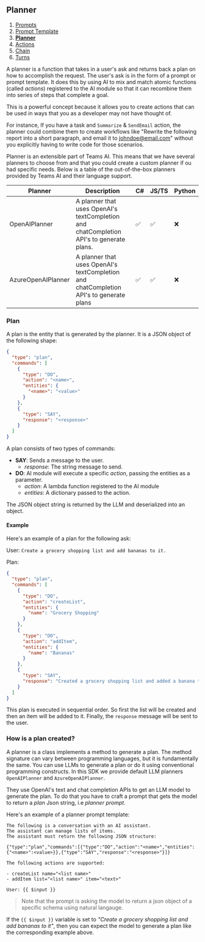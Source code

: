 ## Planner

1. [Prompts](./00.PROMPTS.md)
2. [Prompt Template](./01.PROMPT-TEMPLATES.md)
3. [**Planner**](./02.PLANNER.md)
4. [Actions](./03.ACTIONS.md)
5. [Chain](./04.CHAIN.md)
6. [Turns](./05.TURNS.md)

A planner is a function that takes in a user's ask and returns back a plan on how to accomplish the request. The user's ask is in the form of a prompt or prompt template. It does this by using AI to mix and match atomic functions (called *actions*) registered to the AI module so that it can recombine them into series of steps that complete a goal.

This is a powerful concept because it allows you to create actions that can be used in ways that you as a developer may not have thought of.

For instance, If you have a task and `Summarize` & `SendEmail` action, the planner could combine them to create workflows like "Rewrite the following report into a short paragraph, and email it to johndoe@email.com" without you explicitly having to write code for those scenarios.

Planner is an extensible part of Teams AI. This means that we have several planners to choose from and that you could create a custom planner if ou had specific needs. Below is a table of the out-of-the-box planners provided by Teams AI and their language support.

| Planner  | Description | C# | JS/TS | Python | 
|---|------|---|---|---|
| OpenAIPlanner   |     A planner that uses OpenAI's textCompletion and chatCompletion API's to generate plans.  | ✅ | ✅ | ❌ |
| AzureOpenAIPlanner   | A planner that uses OpenAI's textCompletion and chatCompletion API's to generate plans  | ✅ | ✅ | ❌ |


### Plan

A plan is the entity that is generated by the planner. It is a JSON object of the following shape:

```json
{
  "type": "plan",
  "commands": [
    {
      "type": "DO",
      "action": "<name>",
      "entities": {
        "<name>": "<value>"
      }
    },
    {
      "type": "SAY",
      "response": "<response>"
    }
  ]
}
```

A plan consists of two types of commands:

 - **SAY**: Sends a message to the user.
   - *response*: The string message to send.  
 - **DO**: AI module will execute a specific *action*, passing the entities as a parameter.
   - *action*: A lambda function registered to the AI module
   - *entities*: A dictionary passed to the action. 

The JSON object string is returned by the LLM and deserialized into an object.

#### Example

Here's an example of a plan for the following ask:

User:
```Create a grocery shopping list and add bananas to it.```

Plan:
```json
{
  "type": "plan",
  "commands": [
    {
      "type": "DO",
      "action": "createList",
      "entities": {
        "name": "Grocery Shopping"
      }
    },
    {
      "type": "DO",
      "action": "addItem",
      "entities": {
        "name": "Bananas"
      }
    },
    {
      "type": "SAY",
      "response": "Created a grocery shopping list and added a banana to it."
    }
  ]
}
```

This plan is executed in sequential order. So first the list will be created and then an item will be added to it. Finally, the `response` message will be sent to the user.

### How is a plan created?

A planner is a class implements a method to generate a plan. The method signature can vary between programming languages, but it is fundamentally the same. You can use LLMs to generate a plan or do it using conventional programming constructs. In this SDK we provide default LLM planners `OpenAIPlanner` and `AzureOpenAIPlanner`.

They use OpenAI's text and chat completion APIs to get an LLM model to generate the plan. To do that you have to craft a prompt that gets the model to return a *plan* Json string, i.e *planner prompt*.

Here's an example of a planner prompt template:

```prompt
The following is a conversation with an AI assistant.
The assistant can manage lists of items.
The assistant must return the following JSON structure:

{"type":"plan","commands":[{"type":"DO","action":"<name>","entities":{"<name>":<value>}},{"type":"SAY","response":"<response>"}]}

The following actions are supported:

- createList name="<list name>"
- addItem list="<list name>" item="<text>"

User: {{ $input }}
```
> Note that the prompt is asking the model to return a json object of a specific schema using natural langauge.


If the `{{ $input }}` variable is set to *"Create a grocery shopping list and add bananas to it"*,  then you can expect the model to generate a plan like the corresponding example above.

